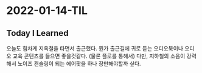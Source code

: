 # 2022-01-14-TIL

## Today I Learned

오늘도 힘차게 지옥철을 타면서 출근했다. 뭔가 출근길에 귀로 듣는 오디오북이나 오디오 교육 콘텐츠를 들으면 좋을것같다. (물론 플로를 통해서) 다만, 지하철의 소음이 강력해서 노이즈 캔슬링이 되는 에어팟을 하나 장만해야할까 싶다.
